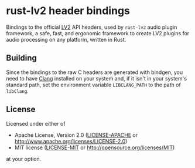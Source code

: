 # rust-lv2 header bindings

Bindings to the official [LV2](https://lv2plug.in/) API headers, used by `rust-lv2` audio plugin framework, a safe, fast, and ergonomic framework to create LV2 plugins for audio processing on any platform, written in Rust.

## Building

Since the bindings to the raw C headers are generated with bindgen, you need to have [Clang](https://clang.llvm.org/) installed on your system and, if it isn't in your system's standard path, set the environment variable `LIBCLANG_PATH` to the path of `libClang`.

## License

Licensed under either of

 * Apache License, Version 2.0
   ([LICENSE-APACHE](LICENSE-APACHE) or http://www.apache.org/licenses/LICENSE-2.0)
 * MIT license
   ([LICENSE-MIT](LICENSE-MIT) or http://opensource.org/licenses/MIT)

at your option.